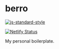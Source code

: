 # berro

[![js-standard-style](https://img.shields.io/badge/code%20style-standard-brightgreen.svg)](http://standardjs.com)

[![Netlify Status](https://api.netlify.com/api/v1/badges/7dc9651d-a755-4c9c-bfac-4673bee66153/deploy-status)](https://app.netlify.com/sites/modest-joliot-5c7bd5/deploys)

My personal boilerplate.
